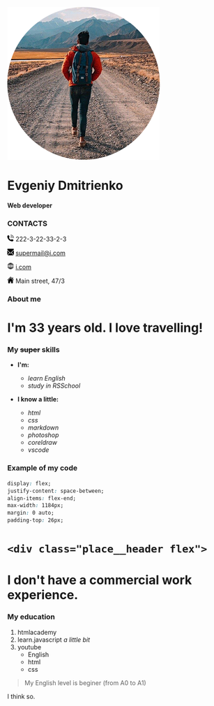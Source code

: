 ![](./img/man.png)

# Evgeniy Dmitrienko

#### Web developer

### CONTACTS

<img src="./img/phone.svg" width="15" height="15" alt="phone" /> 222-3-22-33-2-3

<img src="./img/email.svg" width="15" height="15" alt="email" /> <supermail@i.com>

<img src="./img/website.svg" width="15" height="15" alt="website" /> [i.com](https://i.com "This's my super website!!1")

<img src="./img/adress.svg" width="15" height="15" alt="adress" /> Main street, 47/3


### About me

I'm 33 years old. I love travelling!
====

### My ~~super~~ skills

* **I'm:**
  + *learn English*
  + *study in RSSchool*

* __I know a little:__
  - _html_
  - _css_
  - _markdown_
  - _photoshop_
  - _coreldraw_
  - _vscode_

### Example of my code
``` css
display: flex;
justify-content: space-between;
align-items: flex-end;
max-width: 1184px;
margin: 0 auto;
padding-top: 26px;
```

`<div class="place__header flex">`
====

I don't have a commercial work experience.
====

### My education
1. htmlacademy
2. learn.javascript _a little bit_
3. youtube
   + English
   + html
   + css


>My English level is beginer (from A0 to A1)

I think so.